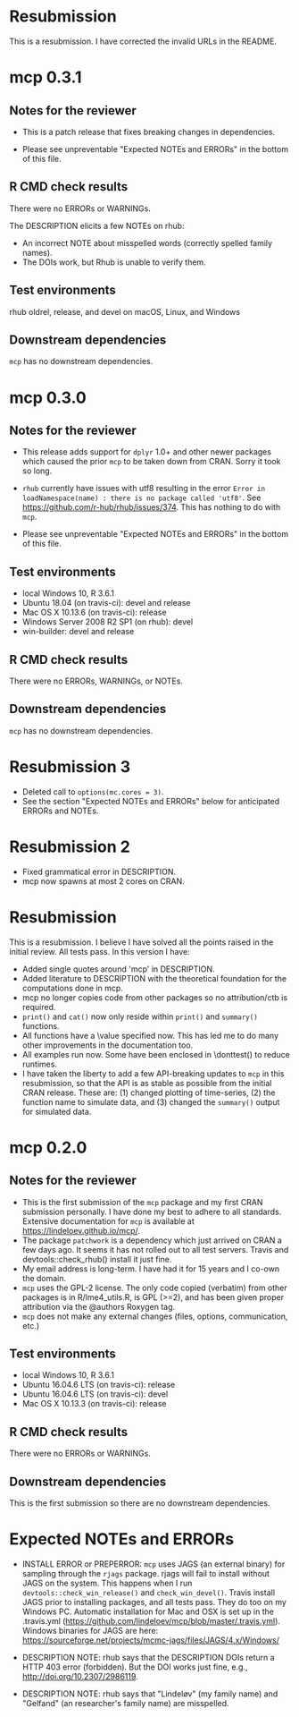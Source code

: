 # Resubmission
This is a resubmission. I have corrected the invalid URLs in the README.


# mcp 0.3.1

## Notes for the reviewer
 * This is a patch release that fixes breaking changes in dependencies.

 * Please see unpreventable "Expected NOTEs and ERRORs" in the bottom of this file.

## R CMD check results
There were no ERRORs or WARNINGs.

The DESCRIPTION elicits a few NOTEs on rhub:
 * An incorrect NOTE about misspelled words (correctly spelled family names). 
 * The DOIs work, but Rhub is unable to verify them.

## Test environments
rhub
oldrel, release, and devel on macOS, Linux, and Windows
 

## Downstream dependencies
`mcp` has no downstream dependencies.



# mcp 0.3.0

## Notes for the reviewer
 * This release adds support for `dplyr` 1.0+ and other newer packages which caused the prior `mcp` to be taken down from CRAN. Sorry it took so long.
 
 * `rhub` currently have issues with utf8 resulting in the error `Error in loadNamespace(name) : there is no package called 'utf8'`. See https://github.com/r-hub/rhub/issues/374. This has nothing to do with `mcp`.
 
 * Please see unpreventable "Expected NOTEs and ERRORs" in the bottom of this file.

## Test environments
* local Windows 10, R 3.6.1
* Ubuntu 18.04 (on travis-ci): devel and release
* Mac OS X 10.13.6 (on travis-ci): release
* Windows Server 2008 R2 SP1 (on rhub): devel
* win-builder: devel and release

## R CMD check results
There were no ERRORs, WARNINGs, or NOTEs.

## Downstream dependencies
`mcp` has no downstream dependencies.


# Resubmission 3

 * Deleted call to `options(mc.cores = 3)`.
 * See the section "Expected NOTEs and ERRORs" below for anticipated ERRORs and NOTEs.
 


# Resubmission 2

 * Fixed grammatical error in DESCRIPTION.
 * mcp now spawns at most 2 cores on CRAN.



# Resubmission
This is a resubmission. I believe I have solved all the points raised in the initial review. All tests pass. In this version I have:

* Added single quotes around 'mcp' in DESCRIPTION.
* Added literature to DESCRIPTION with the theoretical foundation for the computations done in mcp.
* mcp no longer copies code from other packages so no attribution/ctb is required.
* `print()` and `cat()` now only reside within `print()` and `summary()` functions.
* All functions have a \value specified now. This has led me to do many other improvements in the documentation too.
* All examples run now. Some have been enclosed in \donttest() to reduce runtimes.
* I have taken the liberty to add a few API-breaking updates to `mcp` in this resubmission, so that the API is as stable as possible from the initial CRAN release. These are: (1) changed plotting of time-series, (2) the function name to simulate data, and (3) changed the `summary()` output for simulated data.



# mcp 0.2.0

## Notes for the reviewer
* This is the first submission of the `mcp` package and my first CRAN submission personally. I have done my best to adhere to all standards. Extensive documentation for `mcp` is available at https://lindeloev.github.io/mcp/.
* The package `patchwork` is a dependency which just arrived on CRAN a few days ago. It seems it has not rolled out to all test servers. Travis and devtools::check_rhub() install it just fine.
* My email address is long-term. I have had it for 15 years and I co-own the domain.
* `mcp` uses the GPL-2 license. The only code copied (verbatim) from other packages is in R/lme4_utils.R, is GPL (>=2), and has been given proper attribution via the @authors Roxygen tag.
* `mcp` does not make any external changes (files, options, communication, etc.)

## Test environments
* local Windows 10, R 3.6.1
* Ubuntu 16.04.6 LTS (on travis-ci): release
* Ubuntu 16.04.6 LTS (on travis-ci): devel
* Mac OS X 10.13.3 (on travis-ci): release

## R CMD check results
There were no ERRORs or WARNINGs.

## Downstream dependencies
This is the first submission so there are no downstream dependencies.



# Expected NOTEs and ERRORs

* INSTALL ERROR or PREPERROR: `mcp` uses JAGS (an external binary) for sampling through the `rjags` package. rjags will fail to install without JAGS on the system. This happens when I run `devtools::check_win_release()` and `check_win_devel()`. Travis install JAGS prior to installing packages, and all tests pass. They do too on my Windows PC. Automatic installation for Mac and OSX is set up in the .travis.yml (https://github.com/lindeloev/mcp/blob/master/.travis.yml). Windows binaries for JAGS are here: https://sourceforge.net/projects/mcmc-jags/files/JAGS/4.x/Windows/

* DESCRIPTION NOTE: rhub says that the DESCRIPTION DOIs return a HTTP 403 error (forbidden). But the DOI works just fine, e.g., http://doi.org/10.2307/2986119.

* DESCRIPTION NOTE: rhub says that "Lindeløv" (my family name) and "Gelfand" (an researcher's family name) are misspelled.
